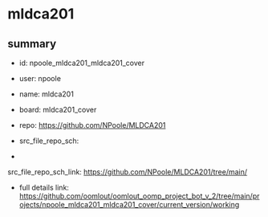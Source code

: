# mldca201
 
## summary 
* id: npoole_mldca201_mldca201_cover
* user: npoole
* name: mldca201
* board: mldca201_cover
* repo: https://github.com/NPoole/MLDCA201



* src_file_repo_sch: 
*
 src_file_repo_sch_link: https://github.com/NPoole/MLDCA201/tree/main/
* full details link: https://github.com/oomlout/oomlout_oomp_project_bot_v_2/tree/main/projects/npoole_mldca201_mldca201_cover/current_version/working  






